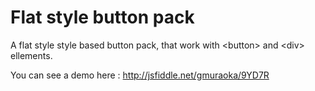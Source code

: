 Flat style button pack
================

A flat style style based button pack, that work with &lt;button> and &lt;div> ellements.

You can see a demo here : http://jsfiddle.net/gmuraoka/9YD7R
